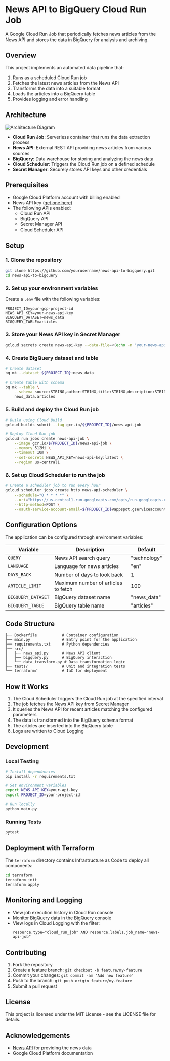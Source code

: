 # News API to BigQuery Cloud Run Job

A Google Cloud Run Job that periodically fetches news articles from the News API and stores the data in BigQuery for analysis and archiving.

## Overview

This project implements an automated data pipeline that:

1. Runs as a scheduled Cloud Run job
2. Fetches the latest news articles from the News API
3. Transforms the data into a suitable format
4. Loads the articles into a BigQuery table
5. Provides logging and error handling

## Architecture

![Architecture Diagram](https://storage.googleapis.com/your-bucket/news-api-architecture.png)

- **Cloud Run Job**: Serverless container that runs the data extraction process
- **News API**: External REST API providing news articles from various sources
- **BigQuery**: Data warehouse for storing and analyzing the news data
- **Cloud Scheduler**: Triggers the Cloud Run job on a defined schedule
- **Secret Manager**: Securely stores API keys and other credentials

## Prerequisites

- Google Cloud Platform account with billing enabled
- News API key ([get one here](https://newsapi.org/register))
- The following APIs enabled:
  - Cloud Run API
  - BigQuery API
  - Secret Manager API
  - Cloud Scheduler API

## Setup

### 1. Clone the repository

```bash
git clone https://github.com/yourusername/news-api-to-bigquery.git
cd news-api-to-bigquery
```

### 2. Set up your environment variables

Create a `.env` file with the following variables:

```
PROJECT_ID=your-gcp-project-id
NEWS_API_KEY=your-news-api-key
BIGQUERY_DATASET=news_data
BIGQUERY_TABLE=articles
```

### 3. Store your News API key in Secret Manager

```bash
gcloud secrets create news-api-key --data-file=<(echo -n "your-news-api-key")
```

### 4. Create BigQuery dataset and table

```bash
# Create dataset
bq mk --dataset ${PROJECT_ID}:news_data

# Create table with schema
bq mk --table \
    --schema source:STRING,author:STRING,title:STRING,description:STRING,url:STRING,urlToImage:STRING,publishedAt:TIMESTAMP,content:STRING \
    news_data.articles
```

### 5. Build and deploy the Cloud Run job

```bash
# Build using Cloud Build
gcloud builds submit --tag gcr.io/${PROJECT_ID}/news-api-job

# Deploy Cloud Run job
gcloud run jobs create news-api-job \
    --image gcr.io/${PROJECT_ID}/news-api-job \
    --memory 512Mi \
    --timeout 10m \
    --set-secrets NEWS_API_KEY=news-api-key:latest \
    --region us-central1
```

### 6. Set up Cloud Scheduler to run the job

```bash
# Create a scheduler job to run every hour
gcloud scheduler jobs create http news-api-scheduler \
    --schedule="0 * * * *" \
    --uri="https://us-central1-run.googleapis.com/apis/run.googleapis.com/v1/namespaces/${PROJECT_ID}/jobs/news-api-job:run" \
    --http-method=POST \
    --oauth-service-account-email=${PROJECT_ID}@appspot.gserviceaccount.com
```

## Configuration Options

The application can be configured through environment variables:

| Variable | Description | Default |
|----------|-------------|---------|
| `QUERY` | News API search query | "technology" |
| `LANGUAGE` | Language for news articles | "en" |
| `DAYS_BACK` | Number of days to look back | 1 |
| `ARTICLE_LIMIT` | Maximum number of articles to fetch | 100 |
| `BIGQUERY_DATASET` | BigQuery dataset name | "news_data" |
| `BIGQUERY_TABLE` | BigQuery table name | "articles" |

## Code Structure

```
├── Dockerfile           # Container configuration
├── main.py              # Entry point for the application
├── requirements.txt     # Python dependencies
├── src/
│   ├── news_api.py      # News API client
│   ├── bigquery.py      # BigQuery interaction
│   └── data_transform.py # Data transformation logic
├── tests/               # Unit and integration tests
└── terraform/           # IaC for deployment
```

## How it Works

1. The Cloud Scheduler triggers the Cloud Run job at the specified interval
2. The job fetches the News API key from Secret Manager
3. It queries the News API for recent articles matching the configured parameters
4. The data is transformed into the BigQuery schema format
5. The articles are inserted into the BigQuery table
6. Logs are written to Cloud Logging

## Development

### Local Testing

```bash
# Install dependencies
pip install -r requirements.txt

# Set environment variables
export NEWS_API_KEY=your-api-key
export PROJECT_ID=your-project-id

# Run locally
python main.py
```

### Running Tests

```bash
pytest
```

## Deployment with Terraform

The `terraform` directory contains Infrastructure as Code to deploy all components:

```bash
cd terraform
terraform init
terraform apply
```

## Monitoring and Logging

- View job execution history in Cloud Run console
- Monitor BigQuery data in the BigQuery console
- View logs in Cloud Logging with the filter:
  ```
  resource.type="cloud_run_job" AND resource.labels.job_name="news-api-job"
  ```

## Contributing

1. Fork the repository
2. Create a feature branch: `git checkout -b feature/my-feature`
3. Commit your changes: `git commit -am 'Add new feature'`
4. Push to the branch: `git push origin feature/my-feature`
5. Submit a pull request

## License

This project is licensed under the MIT License - see the LICENSE file for details.

## Acknowledgements

- [News API](https://newsapi.org/) for providing the news data
- Google Cloud Platform documentation
